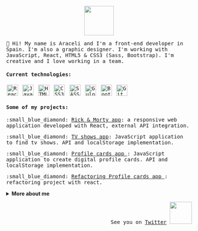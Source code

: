 <p align="center"><img src="https://media.giphy.com/media/Q7SKqn3G97xpmfSOvG/giphy.gif" width="80px"></p><samp>👋 Hi! My name is Araceli and I'm a front-end developer in Spain. I'm also a graphic designer. I'm working with JavaScript, React, HTML5 & CSS3 (Sass, Bootstrap). I'm creative and I love working in a team.

#### Current technologies:

<p>
<img src="https://raw.githubusercontent.com/konpa/devicon/master/icons/react/react-original.svg" alt="React" width="30" height="30" style="margin:2px">
<img src="https://raw.githubusercontent.com/konpa/devicon/master/icons/javascript/javascript-original.svg" alt="JavaScript" width="30" height="30" style="margin:2px">
<img src="https://raw.githubusercontent.com/konpa/devicon/master/icons/html5/html5-original-wordmark.svg" alt="HTML5" width="30" height="30" style="margin:2px">
<img src="https://raw.githubusercontent.com/konpa/devicon/master/icons/css3/css3-original-wordmark.svg" alt="CSS3" width="30" height="30" style="margin:2px">
<img src="https://raw.githubusercontent.com/konpa/devicon/master/icons/sass/sass-original.svg" alt="SASS" width="30" height="30" style="margin:2px">
<img src="https://raw.githubusercontent.com/konpa/devicon/master/icons/gulp/gulp-plain.svg" alt="Gulp" width="30" height="30" style="margin:2px">
<img src="https://raw.githubusercontent.com/konpa/devicon/master/icons/bootstrap/bootstrap-plain.svg" alt="Bootstrap" width="30" height="30" style="margin:2px">
<img src="https://raw.githubusercontent.com/konpa/devicon/master/icons/git/git-original.svg" alt="Git" width="30" height="30" style="margin:2px">
</p>

#### Some of my projects:

<p>:small_blue_diamond: <a href="https://github.com/AraceliLobo/modulo-3-evaluacion-final-AraceliLobo">Rick & Morty app</a>: a responsive web application developed with React, external API integration. </p>
<p>:small_blue_diamond: <a href="https://github.com/AraceliLobo/modulo-2-evaluacion-final-AraceliLobo">TV shows app</a>: JavaScript application to find tv shows. API and localStorage implementation.</p>
<p>:small_blue_diamond: <a href="https://github.com/AraceliLobo/modulo-2-evaluacion-final-AraceliLobo">Profile cards app </a>: JavaScript application to create digital profile cards. API and localStorage implementation.</p>
<p>:small_blue_diamond: <a href="https://github.com/AraceliLobo/project-promo-k-module-3-team-4)">Refactoring Profile cards app </a>: refactoring project with react.</p></samp>

<details>>
<img src="https://peachies.carrd.co/assets/images/image03.gif?v18987758088751" width="40px">
  <summary><b> More about me</b></summary>
  I have a degree in journalism and I studied a Master in publishing. In 2014 I created my own publishing house <a href="http://www.srloboediciones.com/">Señor Lobo Ediciones</a>. I'm a reading lover! :heartpulse::books:
</details>
<samp><p align="right">
See you on <a href="https://twitter.com/sralobo85">Twitter</a> <img src="https://media.giphy.com/media/MNa0HKdhc3SGQ/giphy.gif" width="60px">
</p></samp>
